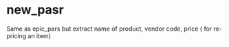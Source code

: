 # new_pasr
Same as epic_pars but extract name of product, vendor code, price ( for re-pricing an item)
